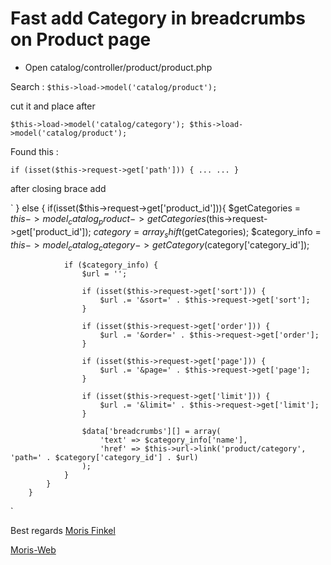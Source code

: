 Fast add Category in breadcrumbs on Product page
=========

* Open catalog/controller/product/product.php

Search : 
`
$this->load->model('catalog/product');
`

cut it and place after 

`
$this->load->model('catalog/category');
$this->load->model('catalog/product');
`

Found this :

`
if (isset($this->request->get['path'])) {
...
...
}
`

after closing brace add

`
} else {
			if(isset($this->request->get['product_id'])){
				$getCategories = $this->model_catalog_product->getCategories($this->request->get['product_id']);
				$category = array_shift($getCategories);
				$category_info = $this->model_catalog_category->getCategory($category['category_id']);

				if ($category_info) {
					$url = '';

					if (isset($this->request->get['sort'])) {
						$url .= '&sort=' . $this->request->get['sort'];
					}

					if (isset($this->request->get['order'])) {
						$url .= '&order=' . $this->request->get['order'];
					}

					if (isset($this->request->get['page'])) {
						$url .= '&page=' . $this->request->get['page'];
					}

					if (isset($this->request->get['limit'])) {
						$url .= '&limit=' . $this->request->get['limit'];
					}

					$data['breadcrumbs'][] = array(
						'text' => $category_info['name'],
						'href' => $this->url->link('product/category', 'path=' . $category['category_id'] . $url)
					);
				}
			}
		}

`

Best regards [Moris Finkel](mailto:moris@moris-web.com)

[Moris-Web](http://moris-web.com)

